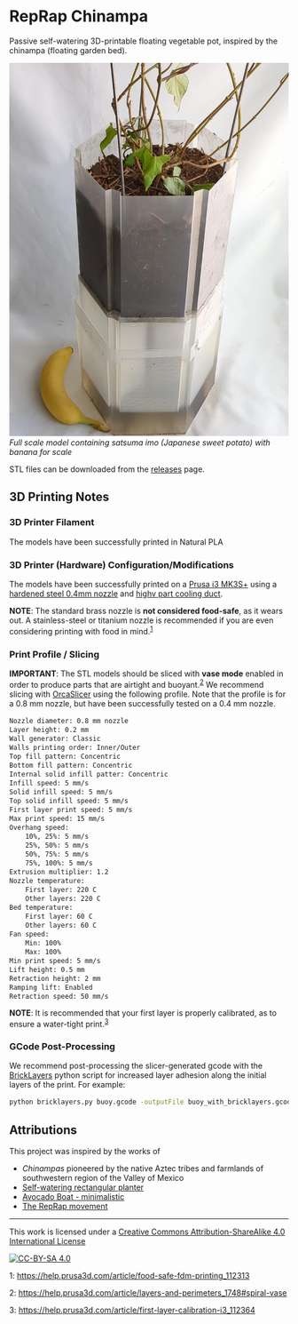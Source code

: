 # RepRap Chinampa

Passive self-watering 3D-printable floating vegetable pot, inspired by the chinampa (floating garden bed).

![](./assets/reprap-chinampa-satsumaimo-with-banana.jpeg)
*Full scale model containing satsuma imo (Japanese sweet potato) with banana for scale*

STL files can be downloaded from the [releases](https://github.com/multiplanetaryhomestead/reprap-chinampa/releases/latest) page.

## 3D Printing Notes

### 3D Printer Filament

The models have been successfully printed in Natural PLA

### 3D Printer (Hardware) Configuration/Modifications

The models have been successfully printed on a [Prusa i3 MK3S+](https://help.prusa3d.com/product/mk3s-2) using a [hardened steel 0.4mm nozzle](https://www.printedsolid.com/products/e3d-revo-obxidian-nozzles?variant=40552237400149) and [highv part cooling duct](https://www.printables.com/model/906613-highv-part-cooling-duct-for-prusa-i3-mk3s).

**NOTE**: The standard brass nozzle is **not considered food-safe**, as it wears out. A stainless-steel or titanium nozzle is recommended if you are even considering printing with food in mind.<sup>[1](#footnote1)</sup>

### Print Profile / Slicing

**IMPORTANT**: The STL models should be sliced with **vase mode** enabled in order to produce parts that are airtight and buoyant.<sup>[2](#footnote2)</sup> We recommend slicing with [OrcaSlicer](https://github.com/SoftFever/OrcaSlicer) using the following profile. Note that the profile is for a 0.8 mm nozzle, but have been successfully tested on a 0.4 mm nozzle.

    Nozzle diameter: 0.8 mm nozzle
    Layer height: 0.2 mm
    Wall generator: Classic
    Walls printing order: Inner/Outer
    Top fill pattern: Concentric
    Bottom fill pattern: Concentric
    Internal solid infill patter: Concentric
    Infill speed: 5 mm/s
    Solid infill speed: 5 mm/s
    Top solid infill speed: 5 mm/s
    First layer print speed: 5 mm/s
    Max print speed: 15 mm/s
    Overhang speed:
        10%, 25%: 5 mm/s
        25%, 50%: 5 mm/s
        50%, 75%: 5 mm/s
        75%, 100%: 5 mm/s
    Extrusion multiplier: 1.2
    Nozzle temperature:
        First layer: 220 C
        Other layers: 220 C
    Bed temperature:
        First layer: 60 C
        Other layers: 60 C
    Fan speed:
        Min: 100%
        Max: 100%
    Min print speed: 5 mm/s
    Lift height: 0.5 mm
    Retraction height: 2 mm
    Ramping lift: Enabled
    Retraction speed: 50 mm/s

**NOTE**: It is recommended that your first layer is properly calibrated, as to ensure a water-tight print.<sup>[3](#footnote3)</sup>

### GCode Post-Processing

We recommend post-processing the slicer-generated gcode with the [BrickLayers](https://github.com/GeekDetour/BrickLayers) python script for increased layer adhesion along the initial layers of the print. For example:

```sh
python bricklayers.py buoy.gcode -outputFile buoy_with_bricklayers.gcode -startAtLayer 1 -enabled 1
```

## Attributions

This project was inspired by the works of

- *Chinampas* pioneered by the native Aztec tribes and farmlands of southwestern region of the Valley of Mexico
- [Self-watering rectangular planter](https://www.printables.com/model/57885-self-watering-rectangular-planter-with-optional-la)
- [Avocado Boat - minimalistic](https://www.printables.com/model/179070-avocado-boat-minimalistic-vase-mode)
- [The RepRap movement](https://reprap.org/)

---
This work is licensed under a [Creative Commons Attribution-ShareAlike 4.0 International License](https://creativecommons.org/licenses/by-sa/4.0/)

[![CC-BY-SA 4.0](https://licensebuttons.net/l/by-sa/4.0/88x31.png)](https://creativecommons.org/licenses/by-sa/4.0/)

<a name="footnote1">1</a>: https://help.prusa3d.com/article/food-safe-fdm-printing_112313

<a name="footnote2">2</a>: https://help.prusa3d.com/article/layers-and-perimeters_1748#spiral-vase

<a name="footnote3">3</a>: https://help.prusa3d.com/article/first-layer-calibration-i3_112364

